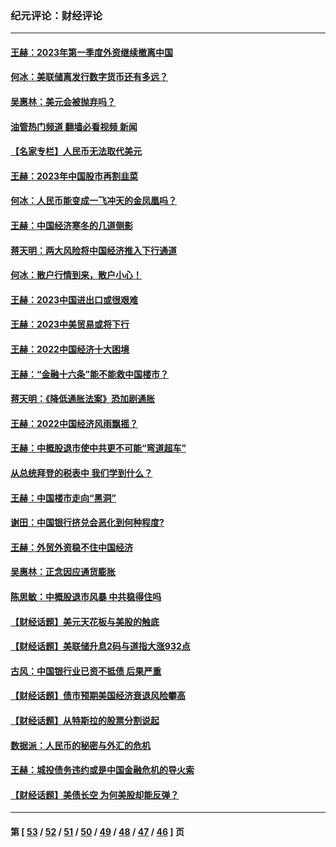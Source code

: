 ### 纪元评论：财经评论
---
#### [王赫：2023年第一季度外资继续撤离中国](../../pages/nsc1026/n13988870.md?06140330) 
#### [何冰：美联储离发行数字货币还有多远？](../../pages/nsc1026/n13986109.md?06140330) 
#### [吴惠林：美元会被抛弃吗？](../../pages/nsc1026/n13984087.md?06140330) 
#### [油管热门频道 翻墙必看视频 新闻](ok?06140330)
#### [【名家专栏】人民币无法取代美元](../../pages/nsc1026/n13974270.md?06140330) 
#### [王赫：2023年中国股市再割韭菜](../../pages/nsc1026/n13965334.md?06140330) 
#### [何冰：人民币能变成一飞冲天的金凤凰吗？](../../pages/nsc1026/n13964999.md?06140330) 
#### [王赫：中国经济寒冬的几道侧影](../../pages/nsc1026/n13932953.md?06140330) 
#### [蒋天明：两大风险将中国经济推入下行通道](../../pages/nsc1026/n13929820.md?06140330) 
#### [何冰：散户行情到来，散户小心！](../../pages/nsc1026/n13928308.md?06140330) 
#### [王赫：2023中国进出口或很艰难](../../pages/nsc1026/n13911515.md?06140330) 
#### [王赫：2023中美贸易或将下行](../../pages/nsc1026/n13899005.md?06140330) 
#### [王赫：2022中国经济十大困境](../../pages/nsc1026/n13883766.md?06140330) 
#### [王赫：“金融十六条”能不能救中国楼市？](../../pages/nsc1026/n13868431.md?06140330) 
#### [蒋天明：《降低通胀法案》恐加剧通胀](../../pages/nsc1026/n13806996.md?06140330) 
#### [王赫：2022中国经济风雨飘摇？](../../pages/nsc1026/n13803207.md?06140330) 
#### [王赫：中概股退市使中共更不可能“弯道超车”](../../pages/nsc1026/n13802858.md?06140330) 
#### [从总统拜登的税表中 我们学到什么？](../../pages/nsc1026/n13773081.md?06140330) 
#### [王赫：中国楼市走向“黑洞”](../../pages/nsc1026/n13770647.md?06140330) 
#### [谢田：中国银行挤兑会恶化到何种程度?](../../pages/nsc1026/n13766965.md?06140330) 
#### [王赫：外贸外资稳不住中国经济](../../pages/nsc1026/n13753933.md?06140330) 
#### [吴惠林：正念因应通货膨胀](../../pages/nsc1026/n13750350.md?06140330) 
#### [陈思敏：中概股退市风暴 中共稳得住吗](../../pages/nsc1026/n13738978.md?06140330) 
#### [【财经话题】美元天花板与美股的触底](../../pages/nsc1026/n13736495.md?06140330) 
#### [【财经话题】美联储升息2码与道指大涨932点](../../pages/nsc1026/n13727377.md?06140330) 
#### [古风：中国银行业已资不抵债 后果严重](../../pages/nsc1026/n13726111.md?06140330) 
#### [【财经话题】债市预期美国经济衰退风险攀高](../../pages/nsc1026/n13698043.md?06140330) 
#### [【财经话题】从特斯拉的股票分割说起](../../pages/nsc1026/n13679733.md?06140330) 
#### [数据派：人民币的秘密与外汇的危机](../../pages/nsc1026/n13667092.md?06140330) 
#### [王赫：城投债务违约或是中国金融危机的导火索](../../pages/nsc1026/n13665322.md?06140330) 
#### [【财经话题】美债长空 为何美股却能反弹？](../../pages/nsc1026/n13665895.md?06140330) 

---
#### 第 [ [53](./53.md?06140330) / [52](./52.md?06140330) / [51](./51.md?06140330) / [50](./50.md?06140330) / [49](./49.md?06140330) / [48](./48.md?06140330) / [47](./47.md?06140330) / [46](./46.md?06140330) ] 页

